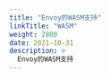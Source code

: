 ```yaml
---
title: "Envoy的WASM支持"
linkTitle: "WASM"
weight: 2800
date: 2021-10-31
description: >
  Envoy的WASM支持
---
```




